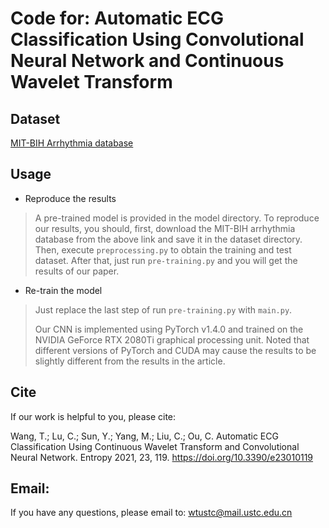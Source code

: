 # Code for: Automatic ECG Classification Using Convolutional Neural Network and Continuous Wavelet Transform
## Dataset

[MIT-BIH Arrhythmia database](https://www.physionet.org/content/mitdb/1.0.0/)

## Usage

- Reproduce the results

> A pre-trained model is provided in the model directory. To reproduce our results, you should, first, download the MIT-BIH arrhythmia database from the above link and save it in the dataset directory. Then, execute  `preprocessing.py` to obtain the training and test dataset. After that, just run `pre-training.py` and you will get the results of our paper.

- Re-train the model

> Just replace the last step of run `pre-training.py` with `main.py`.
>
> Our CNN is implemented using PyTorch v1.4.0  and trained on the NVIDIA GeForce RTX 2080Ti graphical processing unit. Noted that different versions of PyTorch and CUDA may cause the results to be slightly different from the results in the article.

## Cite

If our work is helpful to you, please cite:

Wang, T.; Lu, C.; Sun, Y.; Yang, M.; Liu, C.; Ou, C. Automatic ECG Classification Using Continuous Wavelet Transform and Convolutional Neural Network. Entropy 2021, 23, 119. https://doi.org/10.3390/e23010119

## Email:

If you have any questions, please email to: [wtustc@mail.ustc.edu.cn](mailto:wtustc@mail.ustc.edu.cn)
